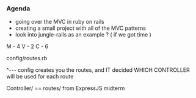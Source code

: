 ### Agenda ###

- going over the MVC in ruby on rails
- creating a small project with all of the MVC patterns
- look into jungle-rails as an example ? ( if we got time )



M - 4
V - 2
C - 6

config/routes.rb

^--- config creates you the routes, and IT decided WHICH CONTROLLER will be used for each route

Controller/ == routes/ from ExpressJS midterm
